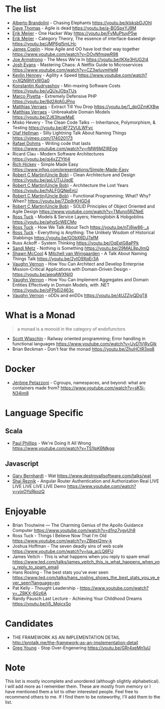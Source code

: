 # The list

- [Alberto Brandolini](https://twitter.com/ziobrando) - Chasing Elephants https://youtu.be/klsksbDJOhI
- [Dave Thomas](https://twitter.com/pragdave) - Agile is dead https://youtu.be/a-BOSpxYJ9M
- [Erik Meijer](https://twitter.com/headinthebox) - One Hacker Way https://youtu.be/FvMuPtuvP5w
- [Erik Meijer](https://twitter.com/headinthebox) - Category Theory, The essence of interface-based design https://youtu.be/JMP6gI5mLHc
- [James Coplin](https://twitter.com/jcoplien) - How Agile and OO have lost their way together https://www.youtube.com/watch?v=DOyNfmqwR98
- [Joe Armstrong](https://twitter.com/joeerl) - The Mess We're In https://youtu.be/lKXe3HUG2l4
- [Josh Evans](https://twitter.com/Ops_Engineering) - Mastering Chaos: A Netflix Guide to Microservices https://www.youtube.com/watch?v=CZ3wIuvmHeM
- [Kevlin Henney](https://twitter.com/search?q=Kevlin%20Henney) - Agility ≠ Speed https://www.youtube.com/watch?v=XQN9hYxWGa0
- [Konstantin Kudryashov](https://twitter.com/everzet) - Min-maxing Software Costs https://youtu.be/uQUxJObxTUs
- [Marco Pivetta](https://twitter.com/Ocramius) - Extremely Defensive PHP https://youtu.be/8d2AtAGJPno
- [Matthias Verraes](https://twitter.com/mathiasverraes) - Extract Till You Drop https://youtu.be/1_dpOZmKXBw
- [Matthias Verraes](https://twitter.com/mathiasverraes) - Unbreakable Domain Models https://youtu.be/ZJ63ltuwMaE
- Misko Hevery - The Clean Code Talks -- Inheritance, Polymorphism, & Testing https://youtu.be/4F72VULWFvc
- [Olaf Hellman](https://twitter.com/olofhellman) - Silly Lightning Talk About Naming Things https://vimeo.com/174020173
- [Rafael Dohms](https://twitter.com/rdohms) - Writing code that lasts https://www.youtube.com/watch?v=rMW6MZIREgg
- Ricard Clau - Modern Software Architectures https://youtu.be/qj4xZZYltI4
- [Rich Hickey](https://twitter.com/richhickey) - Simple Made Easy https://www.infoq.com/presentations/Simple-Made-Easy
- [Robert C Martin(Uncle Bob)](https://twitter.com/unclebobmartin) - Clean Architecture and Design https://youtu.be/asLUTiJJqdE
- [Robert C Martin(Uncle Bob)](https://twitter.com/unclebobmartin) - Architecture the Lost Years https://youtu.be/hALFGQNeEnU
- [Robert C Martin(Uncle Bob)](https://twitter.com/unclebobmartin) - Functional Programming; What? Why? When? https://youtu.be/7Zlp9rKHGD4
- [Robert C Martin(Uncle Bob)](https://twitter.com/unclebobmartin) - SOLID Principles of Object Oriented and Agile Design https://www.youtube.com/watch?v=TMuno5RZNeE
- [Ross Tuck](https://twitter.com/rosstuck) - Models & Service Layers; Hemoglobin & Hobgoblins https://youtu.be/ajhqScWECMo
- [Ross Tuck](https://twitter.com/rosstuck) - How We Talk About Tech https://youtu.be/nTi8jw86-_s
- [Ross Tuck](https://twitter.com/rosstuck) - Everything is Anything: The Unlikely Wisdom of Historical Stabbings  https://youtu.be/GObX6DJ7afM
- Russ Ackoff - System Thinking https://youtu.be/OqEeIG8aPPk
- [Sandi Metz](https://twitter.com/sandimetz) - Nothing is Something https://youtu.be/29MAL8pJImQ
- [Shawn McCool](https://twitter.com/ShawnMcCool) & [Mitchell van Wijngaarden](https://twitter.com/mitchellvanw) - A Talk About Naming Things Talk https://youtu.be/2ytO9XqEr3A
- [Vaughn Vernon](https://twitter.com/VaughnVernon) - How You Can Architect and Develop Enterprise Mission-Critical Applications with Domain-Driven Design - https://youtu.be/aieoAWXNjl0
- [Vaughn Vernon](https://twitter.com/VaughnVernon) - How You Can Implement Aggregates and Domain Entities Effectively in Domain Models, with .NET https://youtu.be/oFPbEi2463c
- [Vaughn Vernon](https://twitter.com/VaughnVernon) - oDDs and enDDs https://youtu.be/4UZZjyQDgT8

# What is a Monad

> a monad is a monoid in the category of endofunctors

- [Scott Wlaschin](https://twitter.com/ScottWlaschin) - Railway oriented programming; Error handling in functional languages https://www.youtube.com/watch?v=UvD1VjRvGIk
- Brian Beckman - Don't fear the monad https://youtu.be/ZhuHCtR3xq8

# Docker

- [Jérôme Petazzoni](https://twitter.com/jpetazzo) - Cgroups, namespaces, and beyond: what are containers made from? https://www.youtube.com/watch?v=sK5i-N34im8

# Language Specific

## Scala

- [Paul Phillips](https://twitter.com/contrarivariant) - We're Doing It All Wrong https://www.youtube.com/watch?v=TS1lpKBMkgg

## Javascript

- [Gary Bernhardt](https://twitter.com/garybernhardt) - Wat https://www.destroyallsoftware.com/talks/wat
- [Shai Reznik](https://twitter.com/shai_reznik) - Angular Router Authentication and Authorization Real LIVE LIVE LIVE LIVE LIVE Demo  https://www.youtube.com/watch?v=yjxOYsRkozQ

# Enjoyable

- Brian Troutwine — The Charming Genius of the Apollo Guidance Computer https://www.youtube.com/watch?v=d1nz7vgyUh8
- Ross Tuck - Things I Believe Now That I'm Old https://www.youtube.com/watch?v=ZBiexI2mv-k
- Joshua Hoffman - The seven deadly sins of web scale https://www.youtube.com/watch?v=Iua_acLQ6FU
- James Veitch - This is what happens when you reply to spam email https://www.ted.com/talks/james_veitch_this_is_what_happens_when_you_reply_to_spam_email
- Hans Rosling - The best stats you've ever seen https://www.ted.com/talks/hans_rosling_shows_the_best_stats_you_ve_ever_seen?language=en
- Pat Kelly - Thought Leadership - https://www.youtube.com/watch?v=_ZBKX-6Gz6A
- Randy Pausch Last Lecture - Achieving Your Childhood Dreams https://youtu.be/ji5_MqicxSo

# Candidates

- THE FRAMEWORK AS AN IMPLEMENTATION DETAIL http://protalk.me/the-framework-as-an-implementation-detail
- [Greg Young](https://twitter.com/gregyoung) - Stop Over-Engenering https://youtu.be/GRr4xeMn1uU

# Note

This list is mostly incomplete and unordered (although slightly alphabetical). I will add more as I remember them. These are mostly from memory or I have mentioned them a lot to other interested people. Feel free to recommend others to me. If I find them to be noteworthy, I'll add them to the list.
